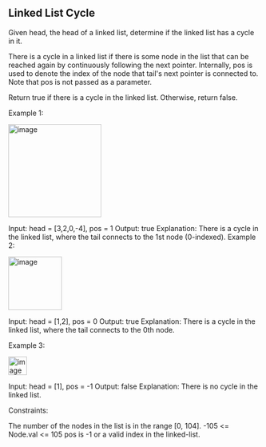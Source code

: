 ## Linked List Cycle
Given head, the head of a linked list, determine if the linked list has a cycle in it.

There is a cycle in a linked list if there is some node in the list that can be reached again by continuously following the next pointer. Internally, pos is used to denote the index of the node that tail's next pointer is connected to. Note that pos is not passed as a parameter.

Return true if there is a cycle in the linked list. Otherwise, return false.

 

Example 1:

<img width="186" alt="image" src="https://github.com/Ayushsaini20/100-Days-Of-Code/assets/73630171/4fbf852b-2075-49a8-8ddf-44d5fa1ed9bb">

Input: head = [3,2,0,-4], pos = 1
Output: true
Explanation: There is a cycle in the linked list, where the tail connects to the 1st node (0-indexed).
Example 2:

<img width="107" alt="image" src="https://github.com/Ayushsaini20/100-Days-Of-Code/assets/73630171/5fef7c4e-5dee-464f-ba3b-2a83f76277db">

Input: head = [1,2], pos = 0
Output: true
Explanation: There is a cycle in the linked list, where the tail connects to the 0th node.

Example 3:


<img width="37" alt="image" src="https://github.com/Ayushsaini20/100-Days-Of-Code/assets/73630171/d5b27105-0d11-4c71-ac5b-4b32c52307d5">


Input: head = [1], pos = -1
Output: false
Explanation: There is no cycle in the linked list.
 

Constraints:

The number of the nodes in the list is in the range [0, 104].
-105 <= Node.val <= 105
pos is -1 or a valid index in the linked-list.
